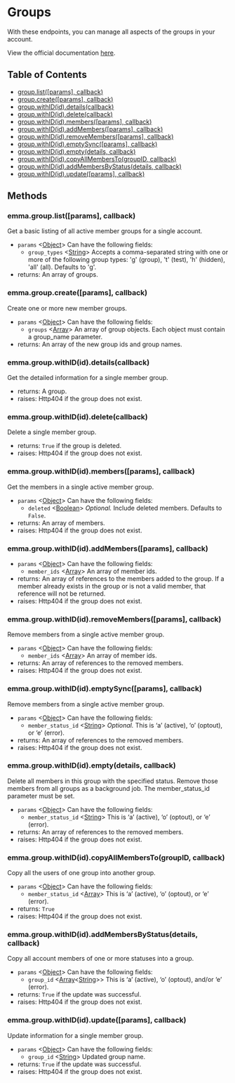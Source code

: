 # Groups

With these endpoints, you can manage all aspects of the groups in your account.

View the official documentation [here](http://api.myemma.com/api/external/groups.html).

## Table of Contents

* [group.list([params], callback)](#emmagrouplistparams-callback)
* [group.create([params], callback)](#emmagroupcreateparams-callback)
* [group.withID(id).details(callback)](#emmagroupwithididdetailscallback)
* [group.withID(id).delete(callback)](#emmagroupwithididdeletecallback)
* [group.withID(id).members([params], callback)](#emmagroupwithididmembersparams-callback)
* [group.withID(id).addMembers([params], callback)](#emmagroupwithididaddmembersparams-callback)
* [group.withID(id).removeMembers([params], callback)](#emmagroupwithididremovemembersparams-callback)
* [group.withID(id).emptySync([params], callback)](#emmagroupwithididemptysyncparams-callback)
* [group.withID(id).empty(details, callback)](#emmagroupwithididemptydetails-callback)
* [group.withID(id).copyAllMembersTo(groupID, callback)](#emmagroupwithididcopyallmemberstogroupid-callback)
* [group.withID(id).addMembersByStatus(details, callback)](#emmagroupwithididaddmembersbystatusdetails-callback)
* [group.withID(id).update([params], callback)](#emmagroupwithididupdateparams-callback)

## Methods

### emma.group.list([params], callback)

Get a basic listing of all active member groups for a single account.

* `params` <[Object]> Can have the following fields:
  * `group_types` <[String]> Accepts a comma-separated string with one or more of the following group types: 'g' (group), 't' (test), 'h' (hidden), 'all' (all). Defaults to 'g'.
* returns: An array of groups.

### emma.group.create([params], callback)

Create one or more new member groups.

* `params` <[Object]> Can have the following fields:
  * `groups` <[Array]> An array of group objects. Each object must contain a group_name parameter.
* returns: An array of the new group ids and group names.

### emma.group.withID(id).details(callback)

Get the detailed information for a single member group.

* returns: A group.
* raises: Http404 if the group does not exist.

### emma.group.withID(id).delete(callback)

Delete a single member group.

* returns: `True` if the group is deleted.
* raises: Http404 if the group does not exist.

### emma.group.withID(id).members([params], callback)

Get the members in a single active member group.

* `params` <[Object]> Can have the following fields:
  * `deleted` <[Boolean]> *Optional.* Include deleted members. Defaults to `False`.
* returns: An array of members.
* raises: Http404 if the group does not exist.

### emma.group.withID(id).addMembers([params], callback)

* `params` <[Object]> Can have the following fields:
  * `member_ids` <[Array]> An array of member ids.
* returns: An array of references to the members added to the group. If a member already exists in the group or is not a valid member, that reference will not be returned.
* raises: Http404 if the group does not exist.

### emma.group.withID(id).removeMembers([params], callback)

Remove members from a single active member group.

* `params` <[Object]> Can have the following fields:
  * `member_ids` <[Array]> An array of member ids.
* returns: An array of references to the removed members.
* raises: Http404 if the group does not exist.

### emma.group.withID(id).emptySync([params], callback)

Remove members from a single active member group.

* `params` <[Object]> Can have the following fields:
  * `member_status_id` <[String]> *Optional.* This is ‘a’ (active), ‘o’ (optout), or ‘e’ (error).
* returns: An array of references to the removed members.
* raises: Http404 if the group does not exist.

### emma.group.withID(id).empty(details, callback)

Delete all members in this group with the specified status. Remove those members from all groups as a background job. The member_status_id parameter must be set.

* `params` <[Object]> Can have the following fields:
  * `member_status_id` <[String]> This is ‘a’ (active), ‘o’ (optout), or ‘e’ (error).
* returns: An array of references to the removed members.
* raises: Http404 if the group does not exist.

### emma.group.withID(id).copyAllMembersTo(groupID, callback)

Copy all the users of one group into another group.

* `params` <[Object]> Can have the following fields:
  * `member_status_id` <[Array]> This is ‘a’ (active), ‘o’ (optout), or ‘e’ (error).
* returns: `True`
* raises: Http404 if the group does not exist.

### emma.group.withID(id).addMembersByStatus(details, callback)

Copy all account members of one or more statuses into a group.

* `params` <[Object]> Can have the following fields:
  * `group_id` <[Array]<[String]>> This is ‘a’ (active), ‘o’ (optout), and/or ‘e’ (error).
* returns: `True` if the update was successful.
* raises: Http404 if the group does not exist.

### emma.group.withID(id).update([params], callback)

Update information for a single member group.

* `params` <[Object]> Can have the following fields:
  * `group_id` <[String]> Updated group name.
* returns: `True` if the update was successful.
* raises: Http404 if the group does not exist.

[Array]: https://developer.mozilla.org/en-US/docs/Web/JavaScript/Reference/Global_Objects/Array "Array"
[Boolean]: https://developer.mozilla.org/en-US/docs/Web/JavaScript/Data_structures#Boolean_type "Boolean"
[Number]: https://developer.mozilla.org/en-US/docs/Web/JavaScript/Data_structures#Number_type "Number"
[Object]: https://developer.mozilla.org/en-US/docs/Web/JavaScript/Reference/Global_Objects/Object "Object"
[String]: https://developer.mozilla.org/en-US/docs/Web/JavaScript/Data_structures#String_type "String"